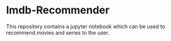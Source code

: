 # Imdb-Recommender
This repository contains a jupyter notebook which can be used to recommend movies and series to the user.
